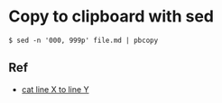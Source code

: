 # Copy to clipboard with sed

```
$ sed -n '000, 999p' file.md | pbcopy
```

## Ref

- [cat line X to line Y](https://unix.stackexchange.com/questions/47407/cat-line-x-to-line-y-on-a-huge-file)
